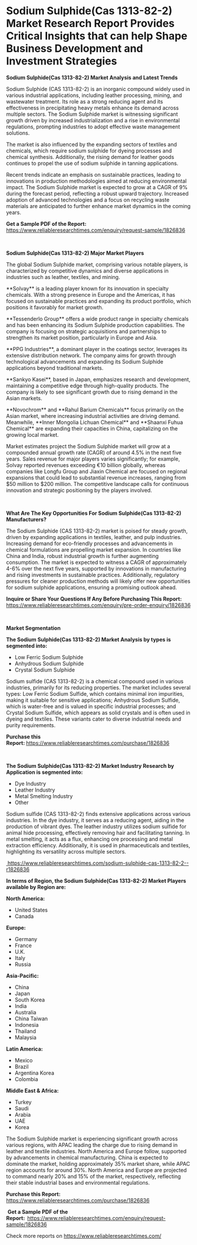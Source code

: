 <p><h1>Sodium Sulphide(Cas 1313-82-2) Market Research Report Provides Critical Insights that can help Shape Business Development and Investment Strategies</h1></p><p><strong>Sodium Sulphide(Cas 1313-82-2) Market Analysis and Latest Trends</strong></p>
<p><p>Sodium Sulphide (CAS 1313-82-2) is an inorganic compound widely used in various industrial applications, including leather processing, mining, and wastewater treatment. Its role as a strong reducing agent and its effectiveness in precipitating heavy metals enhance its demand across multiple sectors. The Sodium Sulphide market is witnessing significant growth driven by increased industrialization and a rise in environmental regulations, prompting industries to adopt effective waste management solutions.</p><p>The market is also influenced by the expanding sectors of textiles and chemicals, which require sodium sulphide for dyeing processes and chemical synthesis. Additionally, the rising demand for leather goods continues to propel the use of sodium sulphide in tanning applications. </p><p>Recent trends indicate an emphasis on sustainable practices, leading to innovations in production methodologies aimed at reducing environmental impact. The Sodium Sulphide market is expected to grow at a CAGR of 9% during the forecast period, reflecting a robust upward trajectory. Increased adoption of advanced technologies and a focus on recycling waste materials are anticipated to further enhance market dynamics in the coming years.</p></p>
<p><strong>Get a Sample PDF of the Report:&nbsp;</strong> <a href="https://www.reliableresearchtimes.com/enquiry/request-sample/1826836?utm_campaign=2629&utm_medium=2&utm_source=Github&utm_content=ia&utm_term=03042025&utm_id=sodium-sulphidecas-1313-82-2">https://www.reliableresearchtimes.com/enquiry/request-sample/1826836</a></p>
<p>&nbsp;</p>
<p><strong>Sodium Sulphide(Cas 1313-82-2) Major Market Players</strong></p>
<p><p>The global Sodium Sulphide market, comprising various notable players, is characterized by competitive dynamics and diverse applications in industries such as leather, textiles, and mining. </p><p>**Solvay** is a leading player known for its innovation in specialty chemicals. With a strong presence in Europe and the Americas, it has focused on sustainable practices and expanding its product portfolio, which positions it favorably for market growth.</p><p>**Tessenderlo Group** offers a wide product range in specialty chemicals and has been enhancing its Sodium Sulphide production capabilities. The company is focusing on strategic acquisitions and partnerships to strengthen its market position, particularly in Europe and Asia.</p><p>**PPG Industries**, a dominant player in the coatings sector, leverages its extensive distribution network. The company aims for growth through technological advancements and expanding its Sodium Sulphide applications beyond traditional markets.</p><p>**Sankyo Kasei**, based in Japan, emphasizes research and development, maintaining a competitive edge through high-quality products. The company is likely to see significant growth due to rising demand in the Asian markets.</p><p>**Novochrom** and **Rahul Barium Chemicals** focus primarily on the Asian market, where increasing industrial activities are driving demand. Meanwhile, **Inner Mongolia Lichuan Chemical** and **Shaanxi Fuhua Chemical** are expanding their capacities in China, capitalizing on the growing local market.</p><p>Market estimates project the Sodium Sulphide market will grow at a compounded annual growth rate (CAGR) of around 4.5% in the next five years. Sales revenue for major players varies significantly; for example, Solvay reported revenues exceeding €10 billion globally, whereas companies like Longfu Group and Jiaxin Chemical are focused on regional expansions that could lead to substantial revenue increases, ranging from $50 million to $200 million. The competitive landscape calls for continuous innovation and strategic positioning by the players involved.</p></p>
<p>&nbsp;</p>
<p><strong>What Are The Key Opportunities For Sodium Sulphide(Cas 1313-82-2) Manufacturers?</strong></p>
<p><p>The Sodium Sulphide (CAS 1313-82-2) market is poised for steady growth, driven by expanding applications in textiles, leather, and pulp industries. Increasing demand for eco-friendly processes and advancements in chemical formulations are propelling market expansion. In countries like China and India, robust industrial growth is further augmenting consumption. The market is expected to witness a CAGR of approximately 4-6% over the next five years, supported by innovations in manufacturing and rising investments in sustainable practices. Additionally, regulatory pressures for cleaner production methods will likely offer new opportunities for sodium sulphide applications, ensuring a promising outlook ahead.</p></p>
<p><strong>Inquire or Share Your Questions If Any Before Purchasing This Report:</strong> <a href="https://www.reliableresearchtimes.com/enquiry/pre-order-enquiry/1826836?utm_campaign=2629&utm_medium=2&utm_source=Github&utm_content=ia&utm_term=03042025&utm_id=sodium-sulphidecas-1313-82-2">https://www.reliableresearchtimes.com/enquiry/pre-order-enquiry/1826836</a></p>
<p>&nbsp;</p>
<p><strong>Market Segmentation</strong></p>
<p><strong>The Sodium Sulphide(Cas 1313-82-2) Market Analysis by types is segmented into:</strong></p>
<p><ul><li>Low Ferric Sodium Sulphide</li><li>Anhydrous Sodium Sulphide</li><li>Crystal Sodium Sulphide</li></ul></p>
<p><p>Sodium sulfide (CAS 1313-82-2) is a chemical compound used in various industries, primarily for its reducing properties. The market includes several types: Low Ferric Sodium Sulfide, which contains minimal iron impurities, making it suitable for sensitive applications; Anhydrous Sodium Sulfide, which is water-free and is valued in specific industrial processes; and Crystal Sodium Sulfide, which appears as solid crystals and is often used in dyeing and textiles. These variants cater to diverse industrial needs and purity requirements.</p></p>
<p><strong>Purchase this Report:&nbsp;</strong><a href="https://www.reliableresearchtimes.com/purchase/1826836?utm_campaign=2629&utm_medium=2&utm_source=Github&utm_content=ia&utm_term=03042025&utm_id=sodium-sulphidecas-1313-82-2">https://www.reliableresearchtimes.com/purchase/1826836</a></p>
<p>&nbsp;</p>
<p><strong>The Sodium Sulphide(Cas 1313-82-2) Market Industry Research by Application is segmented into:</strong></p>
<p><ul><li>Dye Industry</li><li>Leather Industry</li><li>Metal Smelting Industry</li><li>Other</li></ul></p>
<p><p>Sodium sulfide (CAS 1313-82-2) finds extensive applications across various industries. In the dye industry, it serves as a reducing agent, aiding in the production of vibrant dyes. The leather industry utilizes sodium sulfide for animal hide processing, effectively removing hair and facilitating tanning. In metal smelting, it acts as a flux, enhancing ore processing and metal extraction efficiency. Additionally, it is used in pharmaceuticals and textiles, highlighting its versatility across multiple sectors.</p></p>
<p><a href="https://www.reliableresearchtimes.com/sodium-sulphide-cas-1313-82-2--r1826836?utm_campaign=2629&utm_medium=2&utm_source=Github&utm_content=ia&utm_term=03042025&utm_id=sodium-sulphidecas-1313-82-2">&nbsp;https://www.reliableresearchtimes.com/sodium-sulphide-cas-1313-82-2--r1826836</a></p>
<p><strong>In terms of Region, the Sodium Sulphide(Cas 1313-82-2) Market Players available by Region are:</strong></p>
<p>
    <p> <strong> North America: </strong>
        <ul>
            <li>United States</li>
            <li>Canada</li>
        </ul>
        </p> 
    <p> <strong> Europe: </strong>
        <ul>
            <li>Germany</li>
            <li>France</li>
            <li>U.K.</li>
            <li>Italy</li>
            <li>Russia</li>
        </ul>
        </p> 
    <p> <strong> Asia-Pacific: </strong>
        <ul>
            <li>China</li>
            <li>Japan</li>
            <li>South Korea</li>
            <li>India</li>
            <li>Australia</li>
            <li>China Taiwan</li>
            <li>Indonesia</li>
            <li>Thailand</li>
            <li>Malaysia</li>
        </ul>
        </p> 
    <p> <strong> Latin America: </strong>
        <ul>
            <li>Mexico</li>
            <li>Brazil</li>
            <li>Argentina Korea</li>
            <li>Colombia</li>
        </ul>
        </p> 
    <p> <strong> Middle East & Africa: </strong>
        <ul>
            <li>Turkey</li>
            <li>Saudi</li>
            <li>Arabia</li>
            <li>UAE</li>
            <li>Korea</li>
        </ul>
    </p>
    </p>
<p><p>The Sodium Sulphide market is experiencing significant growth across various regions, with APAC leading the charge due to rising demand in leather and textile industries. North America and Europe follow, supported by advancements in chemical manufacturing. China is expected to dominate the market, holding approximately 35% market share, while APAC region accounts for around 30%. North America and Europe are projected to command nearly 20% and 15% of the market, respectively, reflecting their stable industrial bases and environmental regulations.</p></p>
<p><strong>Purchase this Report: </strong><a href="https://www.reliableresearchtimes.com/purchase/1826836?utm_campaign=2629&utm_medium=2&utm_source=Github&utm_content=ia&utm_term=03042025&utm_id=sodium-sulphidecas-1313-82-2">https://www.reliableresearchtimes.com/purchase/1826836</a></p>
<p>&nbsp;<strong>Get a Sample PDF of the Report:&nbsp;&nbsp;</strong><a href="https://www.reliableresearchtimes.com/enquiry/request-sample/1826836?utm_campaign=2629&utm_medium=2&utm_source=Github&utm_content=ia&utm_term=03042025&utm_id=sodium-sulphidecas-1313-82-2">https://www.reliableresearchtimes.com/enquiry/request-sample/1826836</a></p>
<p><strong></strong></p>
<p>Check more reports on <a href="https://www.reliableresearchtimes.com/?utm_campaign=2629&utm_medium=2&utm_source=Github&utm_content=ia&utm_term=03042025&utm_id=sodium-sulphidecas-1313-82-2">https://www.reliableresearchtimes.com/</a></p>